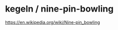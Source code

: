 # kegeln / nine-pin-bowling

<a href="https://en.wikipedia.org/wiki/Nine-pin_bowling">https://en.wikipedia.org/wiki/Nine-pin_bowling</a>